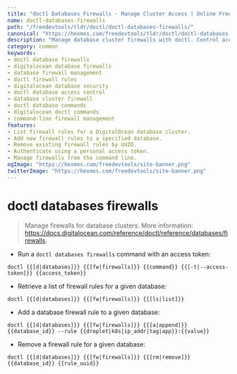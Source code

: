 ```yaml
---
title: "doctl Databases Firewalls - Manage Cluster Access | Online Free DevTools by Hexmos"
name: doctl-databases-firewalls
path: "/freedevtools/tldr/doctl/doctl-databases-firewalls/"
canonical: "https://hexmos.com/freedevtools/tldr/doctl/doctl-databases-firewalls/"
description: "Manage database cluster firewalls with doctl. Control access rules and secure your DigitalOcean databases. Free online tool, no registration required."
category: common
keywords:
- doctl database firewalls
- digitalocean database firewalls
- database firewall management
- doctl firewall rules
- digitalocean database security
- doctl database access control
- database cluster firewall
- doctl database commands
- digitalocean doctl commands
- command-line firewall management
features:
- List firewall rules for a DigitalOcean database cluster.
- Add new firewall rules to a specified database.
- Remove existing firewall rules by UUID.
- Authenticate using a personal access token.
- Manage firewalls from the command line.
ogImage: "https://hexmos.com/freedevtools/site-banner.png"
twitterImage: "https://hexmos.com/freedevtools/site-banner.png"
---
```


# doctl databases firewalls

> Manage firewalls for database clusters.
> More information: <https://docs.digitalocean.com/reference/doctl/reference/databases/firewalls>.

- Run a `doctl databases firewalls` command with an access token:

`doctl {{[d|databases]}} {{[fw|firewalls]}} {{command}} {{[-t|--access-token]}} {{access_token}}`

- Retrieve a list of firewall rules for a given database:

`doctl {{[d|databases]}} {{[fw|firewalls]}} {{[ls|list]}}`

- Add a database firewall rule to a given database:

`doctl {{[d|databases]}} {{[fw|firewalls]}} {{[a|append]}} {{database_id}} --rule {{droplet|k8s|ip_addr|tag|app}}:{{value}}`

- Remove a firewall rule for a given database:

`doctl {{[d|databases]}} {{[fw|firewalls]}} {{[rm|remove]}} {{database_id}} {{rule_uuid}}`
